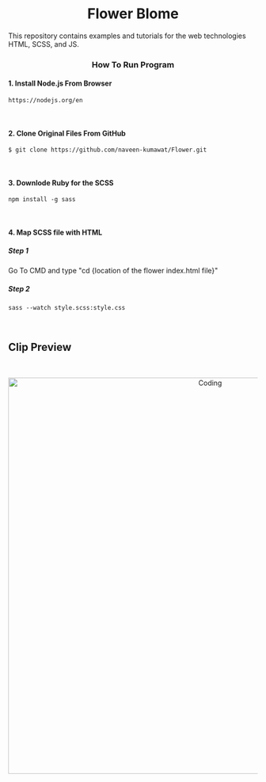 <h1 align="center">Flower Blome</h1>
This repository contains examples and tutorials for the web technologies HTML, SCSS, and JS.

<h3 align="center"> How To Run Program </h3>

<h4>1. Install Node.js From Browser</h4>

```
https://nodejs.org/en
```

<br> 

<h4>2. Clone Original Files From GitHub </h4>

```
$ git clone https://github.com/naveen-kumawat/Flower.git
```

<br>

<h4>3. Downlode Ruby for the SCSS </h4>

```
npm install -g sass
```

<br>

<h4>4. Map SCSS file with HTML </h4>

<h5>Step 1</h5>
Go To CMD and type "cd {location of the flower index.html file}"

<h5>Step 2</h5>

```
sass --watch style.scss:style.css
```

<br>

<h2 align="centre">Clip Preview</h2>

<br>

<p align="center">
<img align="right" alt="Coding" width="800" src="https://s2.ezgif.com/tmp/ezgif-2-ce008c4439.gif">
</p>

